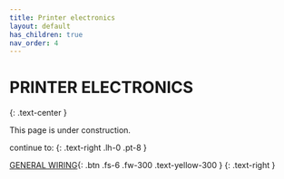 ```yaml
---
title: Printer electronics
layout: default
has_children: true
nav_order: 4
---
```

# PRINTER ELECTRONICS
{: .text-center }

This page is under construction.

continue to:
{: .text-right .lh-0 .pt-8 }

[GENERAL WIRING]{: .btn .fs-6 .fw-300 .text-yellow-300 }
{: .text-right }

[GENERAL WIRING]: https://rh3d.github.io/E3NG_docs/wiring.html
